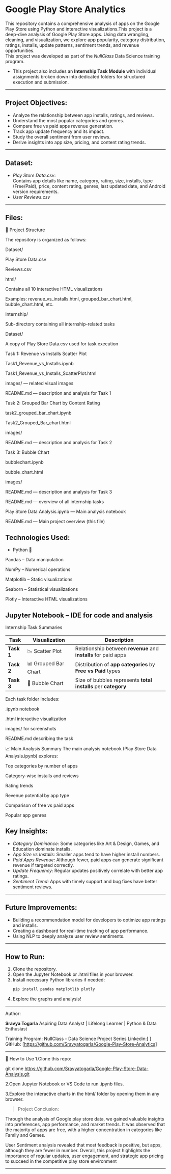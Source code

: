 
# Google Play Store Analytics

This repository contains a comprehensive analysis of apps on the Google Play Store using Python and interactive visualizations.This project is a deep-dive analysis of Google Play Store apps. Using data wrangling, cleaning, and visualization, we explore app popularity, category distribution, ratings, installs, update patterns, sentiment trends, and revenue opportunities.  
This project was developed as part of the *NullClass* Data Science training program.

- This project also includes an **Internship Task Module** with individual assignments broken down into dedicated folders for structured execution and submission.


---

## Project Objectives:

- Analyze the relationship between app installs, ratings, and reviews.
- Understand the most popular categories and genres.
- Compare free vs paid apps revenue generation.
- Track app update frequency and its impact.
- Study the overall sentiment from user reviews.
- Derive insights into app size, pricing, and content rating trends.

---

## Dataset:

- *Play Store Data.csv*:  
  Contains app details like name, category, rating, size, installs, type (Free/Paid), price, content rating, genres, last updated date, and Android version requirements.
- *User Reviews.csv*
---

## Files:

📁 Project Structure

The repository is organized as follows:

Dataset/

Play Store Data.csv

Reviews.csv

html/

Contains all 10 interactive HTML visualizations

Examples: revenue_vs_installs.html, grouped_bar_chart.html, bubble_chart.html, etc.

Internship/

Sub-directory containing all internship-related tasks

Dataset/

A copy of Play Store Data.csv used for task execution

Task 1: Revenue vs Installs Scatter Plot

Task1_Revenue_vs_Installs.ipynb

Task1_Revenue_vs_Installs_ScatterPlot.html

images/ — related visual images

README.md — description and analysis for Task 1

Task 2: Grouped Bar Chart by Content Rating

task2_grouped_bar_chart.ipynb

Task2_Grouped_Bar_chart.html

images/

README.md — description and analysis for Task 2

Task 3: Bubble Chart

bubblechart.ipynb

bubble_chart.html

images/

README.md — description and analysis for Task 3

README.md — overview of all internship tasks

Play Store Data Analysis.ipynb — Main analysis notebook

README.md — Main project overview (this file)

## Technologies Used:

- Python 🐍

Pandas – Data manipulation

NumPy – Numerical operations

Matplotlib – Static visualizations

Seaborn – Statistical visualizations

Plotly – Interactive HTML visualizations

Jupyter Notebook – IDE for code and analysis
---

Internship Task Summaries

| Task       | Visualization        | Description                                                     |
| ---------- | -------------------- | --------------------------------------------------------------- |
| **Task 1** | 📉 Scatter Plot      | Relationship between **revenue** and **installs** for paid apps |
| **Task 2** | 📊 Grouped Bar Chart | Distribution of **app categories** by **Free vs Paid** types    |
| **Task 3** | 🫧 Bubble Chart      | Size of bubbles represents **total installs** per **category**  |

Each task folder includes:

.ipynb notebook

.html interactive visualization

images/ for screenshots

README.md describing the task

📈 Main Analysis Summary
The main analysis notebook (Play Store Data Analysis.ipynb) explores:

Top categories by number of apps

Category-wise installs and reviews

Rating trends

Revenue potential by app type

Comparison of free vs paid apps

Popular app genres

## Key Insights:

- *Category Dominance:* Some categories like Art & Design, Games, and Education dominate installs.
- *App Size vs Installs:* Smaller apps tend to have higher install numbers.
- *Paid Apps Revenue:* Although fewer, paid apps can generate significant revenue if targeted correctly.
- *Update Frequency:* Regular updates positively correlate with better app ratings.
- *Sentiment Trend:* Apps with timely support and bug fixes have better sentiment reviews.

---

## Future Improvements:

- Building a recommendation model for developers to optimize app ratings and installs.
- Creating a dashboard for real-time tracking of app performance.
- Using NLP to deeply analyze user review sentiments.

---

## How to Run:

1. Clone the repository.
2. Open the Jupyter Notebook or .html files in your browser.
3. Install necessary Python libraries if needed:
   ```bash
   pip install pandas matplotlib plotly

4. Explore the graphs and analysis!




---

Author:

**Sravya Togarla**
Aspiring Data Analyst | Lifelong Learner | Python & Data Enthusiast

Training Program: NullClass - Data Science Project Series
Linkedin:[   ]
GitHub: [https://github.com/Sravyatogarla/Google-Play-Store-Analytics]



---
📌 How to Use
1.Clone this repo:

git clone https://github.com/Sravyatogarla/Google-Play-Store-Data-Analysis.git

2.Open Jupyter Notebook or VS Code to run .ipynb files.

3.Explore the interactive charts in the html/ folder by opening them in any browser.


> Project Conclusion:
 
Through the analysis of Google play store data, we gained valuable insights into preferences, app performance, and market trends. It was observed that the majority of apps are free, with a higher concentration in categories like Family and Games.

User Sentiment analysis revealed that most feedback is positive, but apps, although they are fewer in number. Overall, this project highlights the importance of regular updates, user engagement, and strategic app pricing to succeed in the competitive play store environment











---
